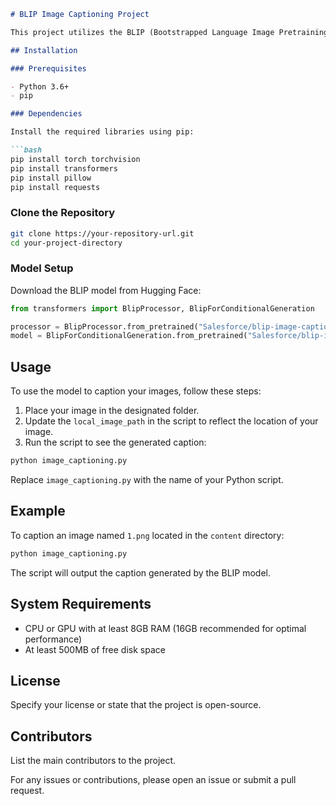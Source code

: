 
```markdown
# BLIP Image Captioning Project

This project utilizes the BLIP (Bootstrapped Language Image Pretraining) model for image captioning. The model is specifically designed to generate captions that are contextually relevant to the images.

## Installation

### Prerequisites

- Python 3.6+
- pip

### Dependencies

Install the required libraries using pip:

```bash
pip install torch torchvision
pip install transformers
pip install pillow
pip install requests
```

### Clone the Repository

```bash
git clone https://your-repository-url.git
cd your-project-directory
```

### Model Setup

Download the BLIP model from Hugging Face:

```python
from transformers import BlipProcessor, BlipForConditionalGeneration

processor = BlipProcessor.from_pretrained("Salesforce/blip-image-captioning-large")
model = BlipForConditionalGeneration.from_pretrained("Salesforce/blip-image-captioning-large").to("cpu")
```

## Usage

To use the model to caption your images, follow these steps:

1. Place your image in the designated folder.
2. Update the `local_image_path` in the script to reflect the location of your image.
3. Run the script to see the generated caption:

```bash
python image_captioning.py
```

Replace `image_captioning.py` with the name of your Python script.

## Example

To caption an image named `1.png` located in the `content` directory:

```bash
python image_captioning.py
```

The script will output the caption generated by the BLIP model.

## System Requirements

- CPU or GPU with at least 8GB RAM (16GB recommended for optimal performance)
- At least 500MB of free disk space

## License

Specify your license or state that the project is open-source.

## Contributors

List the main contributors to the project.

For any issues or contributions, please open an issue or submit a pull request.

